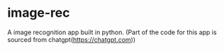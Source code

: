 # image-rec
A image recognition app built in python. (Part of the code for this app is sourced from chatgpt(https://chatgpt.com))